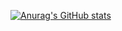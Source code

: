 

[![Anurag's GitHub stats](https://github-readme-stats.vercel.app/api?username=VictorDhein&show_icons=true&theme=dark)](https://github.com/anuraghazra/github-readme-stats)
